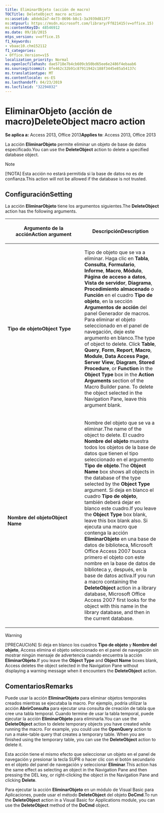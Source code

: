 ```yaml
---
title: EliminarObjeto (acción de macro)
TOCTitle: DeleteObject macro action
ms:assetid: a8deb2a7-4e73-8696-b8c1-3a3939d813f7
ms:mtpsurl: https://msdn.microsoft.com/library/Ff821415(v=office.15)
ms:contentKeyID: 48546912
ms.date: 09/18/2015
mtps_version: v=office.15
f1_keywords:
- vbaac10.chm152112
f1_categories:
- Office.Version=v15
localization_priority: Normal
ms.openlocfilehash: dae5718e7b4cb609cb50bd65ee6e2486f4ebaab6
ms.sourcegitcommit: 8fe462c32b91c87911942c188f3445e85a54137c
ms.translationtype: MT
ms.contentlocale: es-ES
ms.lasthandoff: 04/23/2019
ms.locfileid: "32294032"
---
```

# <a name="deleteobject-macro-action"></a><span data-ttu-id="03f98-102">EliminarObjeto (acción de macro)</span><span class="sxs-lookup"><span data-stu-id="03f98-102">DeleteObject macro action</span></span>

<span data-ttu-id="03f98-103">**Se aplica a:** Access 2013, Office 2013</span><span class="sxs-lookup"><span data-stu-id="03f98-103">**Applies to**: Access 2013, Office 2013</span></span>

<span data-ttu-id="03f98-104">La acción **EliminarObjeto** permite eliminar un objeto de base de datos especificado.</span><span class="sxs-lookup"><span data-stu-id="03f98-104">You can use the **DeleteObject** action to delete a specified database object.</span></span>

> [!NOTE]
> <span data-ttu-id="03f98-105">[!NOTA] Esta acción no estará permitida si la base de datos no es de confianza.</span><span class="sxs-lookup"><span data-stu-id="03f98-105">This action will not be allowed if the database is not trusted.</span></span> 

## <a name="setting"></a><span data-ttu-id="03f98-106">Configuración</span><span class="sxs-lookup"><span data-stu-id="03f98-106">Setting</span></span>

<span data-ttu-id="03f98-107">La acción **EliminarObjeto** tiene los argumentos siguientes.</span><span class="sxs-lookup"><span data-stu-id="03f98-107">The **DeleteObject** action has the following arguments.</span></span>

<table>
<colgroup>
<col style="width: 50%" />
<col style="width: 50%" />
</colgroup>
<thead>
<tr class="header">
<th><p><span data-ttu-id="03f98-108">Argumento de la acción</span><span class="sxs-lookup"><span data-stu-id="03f98-108">Action argument</span></span></p></th>
<th><p><span data-ttu-id="03f98-109">Descripción</span><span class="sxs-lookup"><span data-stu-id="03f98-109">Description</span></span></p></th>
</tr>
</thead>
<tbody>
<tr class="odd">
<td><p><span data-ttu-id="03f98-110"><strong>Tipo de objeto</strong></span><span class="sxs-lookup"><span data-stu-id="03f98-110"><strong>Object Type</strong></span></span></p></td>
<td><p><span data-ttu-id="03f98-p101">Tipo de objeto que se va a eliminar. Haga clic en <strong>Tabla</strong>, <strong>Consulta</strong>, <strong>Formulario</strong>, <strong>Informe</strong>, <strong>Macro</strong>, <strong>Módulo</strong>, <strong>Página de acceso a datos</strong>, <strong>Vista de servidor</strong>, <strong>Diagrama</strong>, <strong>Procedimiento almacenado</strong> o <strong>Función</strong> en el cuadro <strong>Tipo de objeto</strong>, en la sección <strong>Argumentos de acción</strong> del panel Generador de macros. Para eliminar el objeto seleccionado en el panel de navegación, deje este argumento en blanco.</span><span class="sxs-lookup"><span data-stu-id="03f98-p101">The type of object to delete. Click <strong>Table</strong>, <strong>Query</strong>, <strong>Form</strong>, <strong>Report</strong>, <strong>Macro</strong>, <strong>Module</strong>, <strong>Data Access Page</strong>, <strong>Server View</strong>, <strong>Diagram</strong>, <strong>Stored Procedure</strong>, or <strong>Function</strong> in the <strong>Object Type</strong> box in the <strong>Action Arguments</strong> section of the Macro Builder pane. To delete the object selected in the Navigation Pane, leave this argument blank.</span></span></p></td>
</tr>
<tr class="even">
<td><p><span data-ttu-id="03f98-114"><strong>Nombre del objeto</strong></span><span class="sxs-lookup"><span data-stu-id="03f98-114"><strong>Object Name</strong></span></span></p></td>
<td><p><span data-ttu-id="03f98-115">Nombre del objeto que se va a eliminar.</span><span class="sxs-lookup"><span data-stu-id="03f98-115">The name of the object to delete.</span></span> <span data-ttu-id="03f98-116">El cuadro <strong>Nombre del objeto</strong> muestra todos los objetos de la base de datos que tienen el tipo seleccionado en el argumento <strong>Tipo de objeto</strong>.</span><span class="sxs-lookup"><span data-stu-id="03f98-116">The <strong>Object Name</strong> box shows all objects in the database of the type selected by the <strong>Object Type</strong> argument.</span></span> <span data-ttu-id="03f98-117">Si deja en blanco el cuadro <strong>Tipo de objeto</strong>, también deberá dejar en blanco este cuadro.</span><span class="sxs-lookup"><span data-stu-id="03f98-117">If you leave the <strong>Object Type</strong> box blank, leave this box blank also.</span></span> <span data-ttu-id="03f98-118">Si ejecuta una macro que contenga la acción <strong>EliminarObjeto</strong> en una base de datos de biblioteca, Microsoft Office Access 2007 busca primero el objeto con este nombre en la base de datos de biblioteca y, después, en la base de datos activa.</span><span class="sxs-lookup"><span data-stu-id="03f98-118">If you run a macro containing the <strong>DeleteObject</strong> action in a library database, Microsoft Office Access 2007 first looks for the object with this name in the library database, and then in the current database.</span></span></p></td>
</tr>
</tbody>
</table>

> [!WARNING]
> <span data-ttu-id="03f98-119">[!PRECAUCIóN] Si deja en blanco los cuadros **Tipo de objeto** y **Nombre del objeto**, Access elimina el objeto seleccionado en el panel de navegación sin mostrar ningún mensaje de advertencia cuando encuentra la acción **EliminarObjeto**.</span><span class="sxs-lookup"><span data-stu-id="03f98-119">If you leave the **Object Type** and **Object Name** boxes blank, Access deletes the object selected in the Navigation Pane without displaying a warning message when it encounters the **DeleteObject** action.</span></span>

## <a name="remarks"></a><span data-ttu-id="03f98-120">Comentarios</span><span class="sxs-lookup"><span data-stu-id="03f98-120">Remarks</span></span>

<span data-ttu-id="03f98-p103">Puede usar la acción **EliminarObjeto** para eliminar objetos temporales creados mientras se ejecutaba la macro. Por ejemplo, podría utilizar la acción **AbrirConsulta** para ejecutar una consulta de creación de tabla que cree una tabla temporal. Cuando termine de usar la tabla temporal, puede ejecutar la acción **EliminarObjeto** para eliminarla.</span><span class="sxs-lookup"><span data-stu-id="03f98-p103">You can use the **DeleteObject** action to delete temporary objects you have created while running the macro. For example, you could use the **OpenQuery** action to run a make-table query that creates a temporary table. When you are finished using the temporary table, you can use the **DeleteObject** action to delete it.</span></span>

<span data-ttu-id="03f98-124">Esta acción tiene el mismo efecto que seleccionar un objeto en el panel de navegación y presionar la tecla SUPR o hacer clic con el botón secundario en el objeto del panel de navegación y seleccionar **Eliminar**.</span><span class="sxs-lookup"><span data-stu-id="03f98-124">This action has the same effect as selecting an object in the Navigation Pane and then pressing the DEL key, or right-clicking the object in the Navigation Pane and clicking **Delete**.</span></span>

<span data-ttu-id="03f98-125">Para ejecutar la acción **EliminarObjeto** en un módulo de Visual Basic para Aplicaciones, puede usar el método **DeleteObject** del objeto **DoCmd**.</span><span class="sxs-lookup"><span data-stu-id="03f98-125">To run the **DeleteObject** action in a Visual Basic for Applications module, you can use the **DeleteObject** method of the **DoCmd** object.</span></span>

